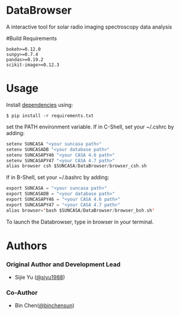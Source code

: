 # DataBrowser
A interactive tool for solar radio imaging spectroscopy data analysis

#Build Requirements
```
bokeh>=0.12.0
sunpy>=0.7.4
pandas>=0.19.2
scikit-image>=0.12.3
```

# Usage
Install [dependencies](requirements.txt) using:

```
$ pip install -r requirements.txt
```

set the PATH environment variable.
If in C-Shell, set your ~/.cshrc by adding:

```swift
setenv SUNCASA "<your suncasa path>"
setenv SUNCASADB "<your database path>"
setenv SUNCASAPY46 "<your CASA 4.6 path>"
setenv SUNCASAPY47 "<your CASA 4.7 path>"
alias browser csh $SUNCASA/DataBrowser/browser_csh.sh
```

If in B-Shell, set your ~/.bashrc by adding:
```swift
export SUNCASA = "<your suncasa path>"
export SUNCASADB = "<your database path>"
export SUNCASAPY46 = "<your CASA 4.6 path>"
export SUNCASAPY47 = "<your CASA 4.7 path>"
alias browser='bash $SUNCASA/DataBrowser/browser_bsh.sh'
```

To launch the Databrowser, type in browser in your terminal.

# Authors
### Original Author and Development Lead
- Sijie Yu ([@sjyu1988](https://github.com/sjyu1988))

### Co-Author
- Bin Chen([@binchensun](https://github.com/binchensun))

